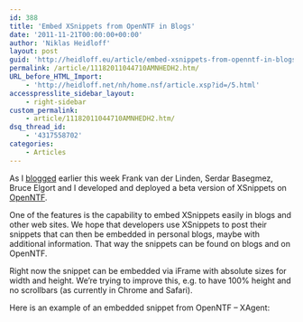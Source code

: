 ```yaml
---
id: 388
title: 'Embed XSnippets from OpenNTF in Blogs'
date: '2011-11-21T00:00:00+00:00'
author: 'Niklas Heidloff'
layout: post
guid: 'http://heidloff.eu/article/embed-xsnippets-from-openntf-in-blogs/'
permalink: /article/11182011044710AMNHEDH2.htm/
URL_before_HTML_Import:
    - 'http://heidloff.net/nh/home.nsf/article.xsp?id=/5.html'
accesspresslite_sidebar_layout:
    - right-sidebar
custom_permalink:
    - article/11182011044710AMNHEDH2.htm/
dsq_thread_id:
    - '4317558702'
categories:
    - Articles
---
```


 As I [blogged](http://www.openntf.org/blogs/openntf.nsf/d6plinks/NHEF-8NNBK7) earlier this week Frank van der Linden, Serdar Basegmez, Bruce Elgort and I developed and deployed a beta version of XSnippets on [OpenNTF](http://openntf.org/xsnippets).

 One of the features is the capability to embed XSnippets easily in blogs and other web sites. We hope that developers use XSnippets to post their snippets that can then be embedded in personal blogs, maybe with additional information. That way the snippets can be found on blogs and on OpenNTF.

 Right now the snippet can be embedded via iFrame with absolute sizes for width and height. We’re trying to improve this, e.g. to have 100% height and no scrollbars (as currently in Chrome and Safari).

 Here is an example of an embedded snippet from OpenNTF – XAgent:
